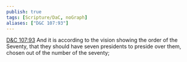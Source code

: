 ```yaml
---
publish: true
tags: [Scripture/DaC, noGraph]
aliases: ["D&C 107:93"]
---
```

[D&C 107:93](https://churchofjesuschrist.org/study/scriptures/dc-testament/dc/107?lang=eng&id=p93#p93) And it is according to the vision showing the order of the Seventy, that they should have seven presidents to preside over them, chosen out of the number of the seventy;
